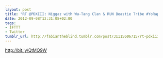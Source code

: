 ```yaml
---
layout: post
title: "RT @PDXIII: Niggaz with Wu-Tang Clan & RUN Beastie Tribe #YoRap"
date: 2012-09-08T12:31:08+02:00
tags:
- IFTTT
- Twitter
tumblr_url: http://fabiantheblind.tumblr.com/post/31115606715/rt-pdxiii-niggaz-with-wu-tang-clan-run-beastie
---
```

http://bit.ly/QtMQ9W
